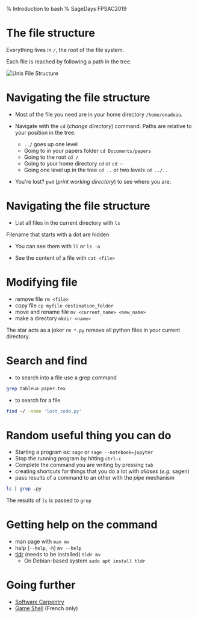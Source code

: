 % Introduction to bash
% SageDays FPSAC2019
# The file structure

Everything lives in `/`, the root of the file system.

Each file is reached by following a path in the tree.

![Unix File Structure](https://upload.wikimedia.org/wikipedia/commons/thumb/f/f3/Standard-unix-filesystem-hierarchy.svg/1024px-Standard-unix-filesystem-hierarchy.svg.png)

# Navigating the file structure

- Most of the file you need are in your home directory `/home/enadeau`.
- Navigate with the `cd` (*change directory*) command. Paths are relative to
  your position in the tree.
  - `../` goes up one level
  - Going  to in your papers folder `cd Documents/papers`
  - Going  to the root `cd /`
  - Going  to your home directory `cd` or `cd ~`
  - Going one level up in the tree `cd ..` or two levels `cd ../..`

- You're lost? `pwd` (*print working directory*) to see where you are.

# Navigating the file structure

- List all files in the current directory with `ls`

Filename that starts with a dot are hidden

- You can see them with `ll` or `ls -a`

- See the content of a file with `cat <file>`

# Modifying file

- remove file `rm <file>`
- copy file `cp myfile destination_folder`
- move and rename file `mv <current_name> <new_name>`
- make a directory `mkdir <name>`

The star acts as a joker `rm *.py` remove all python files in your current
directory.

# Search and find

- to search into a file use a grep command
```bash
grep tableua paper.tex
```
- to search for a file
```bash
find ~/ -name 'lost_code.py'
```

# Random useful thing you can do

- Starting a program ex: `sage` or `sage --notebook=jupyter`
- Stop the running program by hitting `ctrl-c`
- Complete the command you are writing by pressing `tab`
- creating shortcuts for things that you do a lot with *aliases* (*e.g.* sagen)
- pass results of a command to an other with the *pipe* mechanism
```bash
ls | grep .py
```
The results of `ls` is passed to `grep`

# Getting help on the command

- man page with `man mv`
- help (`--help`, `-h`) `mv --help`
- [tldr](https://github.com/tldr-pages/tldr) (needs to be installed) `tldr mv`
    - On Debian-based system `sudo apt install tldr`


# Going further

- [Software Carpentry](http://swcarpentry.github.io/shell-novice/)
- [Game Shell](http://lama.univ-savoie.fr/~hyvernat/Enseignement/1617/info202/tp2.html) (French only)
